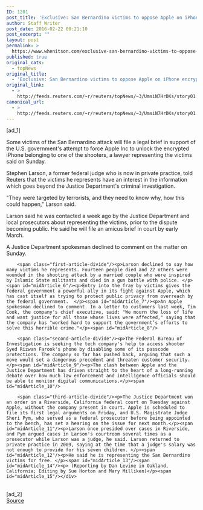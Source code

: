 ```yaml
---
ID: 1201
post_title: 'Exclusive: San Bernardino victims to oppose Apple on iPhone encryption'
author: Staff Writer
post_date: 2016-02-22 00:21:10
post_excerpt: ""
layout: post
permalink: >
  https://www.whenitson.com/exclusive-san-bernardino-victims-to-oppose-apple-on-iphone-encryption/
published: true
original_cats:
  - topNews
original_title:
  - 'Exclusive: San Bernardino victims to oppose Apple on iPhone encryption'
original_link:
  - >
    http://feeds.reuters.com/~r/reuters/topNews/~3/UmsiN7HrDKs/story01.htm
canonical_url:
  - >
    http://feeds.reuters.com/~r/reuters/topNews/~3/UmsiN7HrDKs/story01.htm
---
```

 [ad_1]
<br><div id="articleText">
<span id="midArticle_start"/>

<span id="midArticle_0"/><span class="focusParagraph" readability="5"><p><span class="articleLocatio&lt;/span&gt;n">Some victims of the San Bernardino attack will file a legal brief in support of the U.S. government's attempt to force Apple Inc to unlock the encrypted iPhone belonging to one of the shooters, a lawyer representing the victims said on Sunday.</span></p></span><span id="midArticle_1"/><p>Stephen Larson, a former federal judge who is now in private practice, told Reuters that the victims he represents have an interest in the information which goes beyond the Justice Department's criminal investigation.</p><span id="midArticle_2"/><p>"They were targeted by terrorists, and they need to know why, how this could happen," Larson said.</p><span id="midArticle_3"/><p>Larson said he was contacted a week ago by the Justice Department and local prosecutors about representing the victims, prior to the dispute becoming public. He said he will file an amicus brief in court by early March. </p><span id="midArticle_4"/><p>A Justice Department spokesman declined to comment on the matter on Sunday.</p><span id="midArticle_5"/>
        
        <span class="first-article-divide"/><p>Larson declined to say how many victims he represents. Fourteen people died and 22 others were wounded in the shooting attack by a married couple who were inspired by Islamic State militants and died in a gun battle with police. </p><span id="midArticle_6"/><p>Entry into the fray by victims gives the federal government a powerful ally in its fight against Apple, which has cast itself as trying to protect public privacy from overreach by the federal government.  </p><span id="midArticle_7"/><p>An Apple spokesman declined to comment. In a letter to customers last week, Tim Cook, the company's chief executive, said: "We mourn the loss of life and want justice for all those whose lives were affected," saying that the company has "worked hard to support the government’s efforts to solve this horrible crime."</p><span id="midArticle_8"/>
        
        <span class="second-article-divide"/><p>The Federal Bureau of Investigation is seeking the tech company's help to access shooter Syed Rizwan Farook's phone by disabling some of its passcode protections. The company so far has pushed back, arguing that such a move would set a dangerous precedent and threaten customer security.</p><span id="midArticle_9"/><p>The clash between Apple and the Justice Department has driven straight to the heart of a long-running debate over how much law enforcement and intelligence officials should be able to monitor digital communications.</p><span id="midArticle_10"/>
        
        <span class="third-article-divide"/><p>The Justice Department won an order in a Riverside, California federal court on Tuesday against Apple, without the company present in court. Apple is scheduled to file its first legal arguments on Friday, and U.S. Magistrate Judge Sheri Pym, who served as a federal prosecutor before being appointed to the bench, has set a hearing on the issue for next month.</p><span id="midArticle_11"/><p>Larson once presided over cases in Riverside, and Pym argued cases in Larson's courtroom several times as a prosecutor while Larson was a judge, he said. Larson returned to private practice in 2009, saying at the time that a judge's salary was not enough to provide for his seven children. </p><span id="midArticle_12"/><p>He said he is representing the San Bernardino victims for free. </p><span id="midArticle_13"/><span id="midArticle_14"/><p> (Reporting by Dan Levine in Oakland, California; Editing by Sue Horton and Mary Milliken)</p><span id="midArticle_15"/></div>
<br>[ad_2]
<br><a href="http://feeds.reuters.com/~r/reuters/topNews/~3/UmsiN7HrDKs/story01.htm">Source </a>